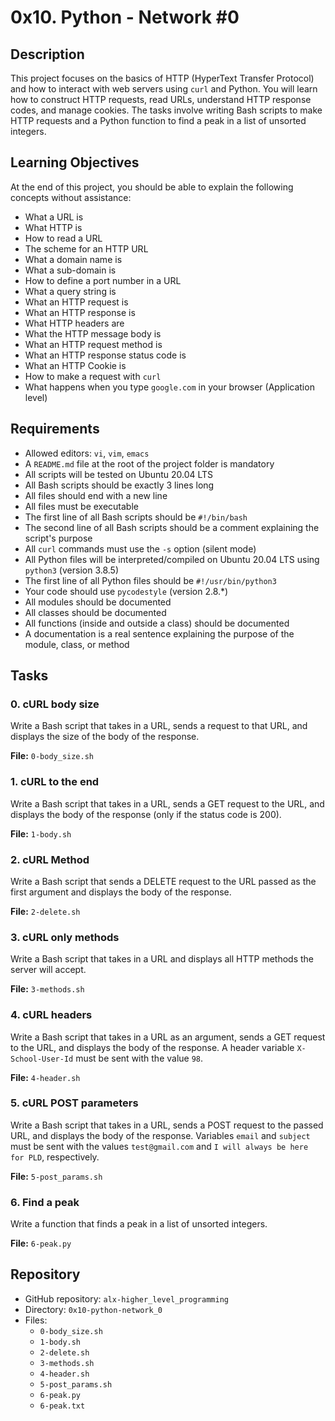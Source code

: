 # 0x10. Python - Network #0

## Description
This project focuses on the basics of HTTP (HyperText Transfer Protocol) and how to interact with web servers using `curl` and Python. You will learn how to construct HTTP requests, read URLs, understand HTTP response codes, and manage cookies. The tasks involve writing Bash scripts to make HTTP requests and a Python function to find a peak in a list of unsorted integers.

## Learning Objectives
At the end of this project, you should be able to explain the following concepts without assistance:
- What a URL is
- What HTTP is
- How to read a URL
- The scheme for an HTTP URL
- What a domain name is
- What a sub-domain is
- How to define a port number in a URL
- What a query string is
- What an HTTP request is
- What an HTTP response is
- What HTTP headers are
- What the HTTP message body is
- What an HTTP request method is
- What an HTTP response status code is
- What an HTTP Cookie is
- How to make a request with `curl`
- What happens when you type `google.com` in your browser (Application level)

## Requirements
- Allowed editors: `vi`, `vim`, `emacs`
- A `README.md` file at the root of the project folder is mandatory
- All scripts will be tested on Ubuntu 20.04 LTS
- All Bash scripts should be exactly 3 lines long
- All files should end with a new line
- All files must be executable
- The first line of all Bash scripts should be `#!/bin/bash`
- The second line of all Bash scripts should be a comment explaining the script's purpose
- All `curl` commands must use the `-s` option (silent mode)
- All Python files will be interpreted/compiled on Ubuntu 20.04 LTS using `python3` (version 3.8.5)
- The first line of all Python files should be `#!/usr/bin/python3`
- Your code should use `pycodestyle` (version 2.8.*)
- All modules should be documented
- All classes should be documented
- All functions (inside and outside a class) should be documented
- A documentation is a real sentence explaining the purpose of the module, class, or method

## Tasks

### 0. cURL body size
Write a Bash script that takes in a URL, sends a request to that URL, and displays the size of the body of the response.

**File:** `0-body_size.sh`

### 1. cURL to the end
Write a Bash script that takes in a URL, sends a GET request to the URL, and displays the body of the response (only if the status code is 200).

**File:** `1-body.sh`

### 2. cURL Method
Write a Bash script that sends a DELETE request to the URL passed as the first argument and displays the body of the response.

**File:** `2-delete.sh`

### 3. cURL only methods
Write a Bash script that takes in a URL and displays all HTTP methods the server will accept.

**File:** `3-methods.sh`

### 4. cURL headers
Write a Bash script that takes in a URL as an argument, sends a GET request to the URL, and displays the body of the response. A header variable `X-School-User-Id` must be sent with the value `98`.

**File:** `4-header.sh`

### 5. cURL POST parameters
Write a Bash script that takes in a URL, sends a POST request to the passed URL, and displays the body of the response. Variables `email` and `subject` must be sent with the values `test@gmail.com` and `I will always be here for PLD`, respectively.

**File:** `5-post_params.sh`

### 6. Find a peak
Write a function that finds a peak in a list of unsorted integers.

**File:** `6-peak.py`

## Repository
- GitHub repository: `alx-higher_level_programming`
- Directory: `0x10-python-network_0`
- Files:
  - `0-body_size.sh`
  - `1-body.sh`
  - `2-delete.sh`
  - `3-methods.sh`
  - `4-header.sh`
  - `5-post_params.sh`
  - `6-peak.py`
  - `6-peak.txt`

